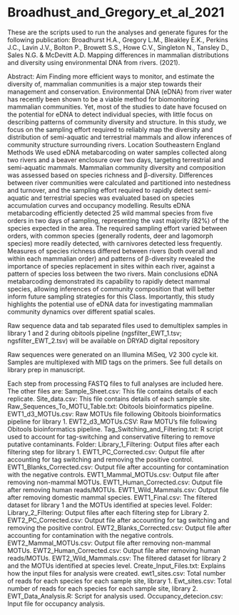 # Broadhust_and_Gregory_et_al_2021

These are the scripts used to run the analyses and generate figures for the following publication: Broadhurst H.A., Gregory L.M., Bleakley E.K., Perkins J.C., Lavin J.V., Bolton P., Browett S.S., Howe C.V., Singleton N., Tansley D., Sales N.G. & McDevitt A.D. Mapping differences in mammalian distributions and diversity using environmental DNA from rivers. (2021).

Abstract: Aim Finding more efficient ways to monitor, and estimate the diversity of, mammalian communities is a major step towards their management and conservation. Environmental DNA (eDNA) from river water has recently been shown to be a viable method for biomonitoring mammalian communities. Yet, most of the studies to date have focused on the potential for eDNA to detect individual species, with little focus on describing patterns of community diversity and structure. In this study, we focus on the sampling effort required to reliably map the diversity and distribution of semi-aquatic and terrestrial mammals and allow inferences of community structure surrounding rivers. Location Southeastern England Methods We used eDNA metabarcoding on water samples collected along two rivers and a beaver enclosure over two days, targeting terrestrial and semi-aquatic mammals. Mammalian community diversity and composition was assessed based on species richness and β-diversity. Differences between river communities were calculated and partitioned into nestedness and turnover, and the sampling effort required to rapidly detect semi-aquatic and terrestrial species was evaluated based on species accumulation curves and occupancy modelling. Results eDNA metabarcoding efficiently detected 25 wild mammal species from five orders in two days of sampling, representing the vast majority (82%) of the species expected in the area. The required sampling effort varied between orders, with common species (generally rodents, deer and lagomorph species) more readily detected, with carnivores detected less frequently. Measures of species richness differed between rivers (both overall and within each mammalian order) and patterns of β-diversity revealed the importance of species replacement in sites within each river, against a pattern of species loss between the two rivers. Main conclusions eDNA metabarcoding demonstrated its capability to rapidly detect mammal species, allowing inferences of community composition that will better inform future sampling strategies for this Class. Importantly, this study highlights the potential use of eDNA data for investigating mammalian community dynamics over different spatial scales.

Raw sequence data and  tab separated files used to demultiplex samples in library 1 and 2 during obitools pipeline (ngsfilter_EWT_1.tsv; ngsfilter_EWT_2.tsv) will be available on DRYAD digital repository

Raw sequences were generated on an Illumina MiSeq, V2 300 cycle kit. Samples are multiplexed with MID tags on the primers. See full details on library prep in manuscript.

Each step from processing FASTQ files to full analyses are included here. The other files are: Sample_Sheet.csv: This file contains details of each replicate. Site_data.csv: This file contains details of each sample site. Raw_Sequences_To_MOTU_Table.txt: Obitools bioinformatics pipeline. EWT1_d3_MOTUs.csv: Raw MOTUs file following Obitools bioinformatics pipeline for library 1. EWT2_d3_MOTUs.CSV: Raw MOTU’s file following Obitools bioinformatics pipeline. Tag_Switching_and_Filtering.txt: R script used to account for tag-switching and conservative filtering to remove putative contaminants.
Folder: Library_1_Filtering: Output files after each filtering step for library 1. EWT1_PC_Corrected.csv: Output file after accounting for tag switching and removing the positive control. EWT1_Blanks_Corrected.csv: Output file after accounting for contamination with the negative controls. EWT1_Mammal_MOTUs.csv: Output file after removing non-mammal MOTUs. EWT1_Human_Corrected.csv: Output file after removing human reads/MOTUs. EWT1_Wild_Mammals.csv: Output file after removing domestic mammal species. EWT1_Final.csv: The filtered dataset for library 1 and the MOTUs identified at species level.
Folder: Library_2_Filtering: Output files after each filtering step for Library 2. EWT2_PC_Corrected.csv: Output file after accounting for tag switching and removing the positive control. EWT2_Blanks_Corrected.csv: Output file after accounting for contamination with the negative controls. EWT2_Mammal_MOTUs.csv: Output file after removing non-mammal MOTUs. EWT2_Human_Corrected.csv: Output file after removing human reads/MOTUs. EWT2_Wild_Mammals.csv: The filtered dataset for library 2 and the MOTUs identified at species level.
Create_Input_Files.txt: Explains how the input files for analysis were created. ewt1_sites.csv: Total number of reads for each species for each sample site, library 1. Ewt_sites.csv: Total number of reads for each species for each sample site, library 2. EWT_Data_Analysis.R: Script for analysis used. Occupancy_detecion.csv: Input file for occupancy analysis.
